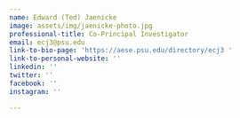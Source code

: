 ```yaml
---
name: Edward (Ted) Jaenicke
image: assets/img/jaenicke-photo.jpg
professional-title: Co-Principal Investigator
email: ecj3@psu.edu
link-to-bio-page: 'https://aese.psu.edu/directory/ecj3 '
link-to-personal-website: ''
linkedin: ''
twitter: ''
facebook: ''
instagram: ''

---
```

